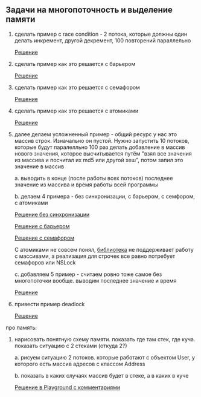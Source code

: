 
## Задачи на многопоточность и выделение памяти 

1. сделать пример с race condition - 2 потока, которые должны один делать инкремент, другой декремент, 100 повторений параллельно

    [Решение](example1/race-condition-1.playground/Contents.swift)
    
2. сделать пример как это решается с барьером
    
    [Решение](example2/race-condition-2.playground/Contents.swift)
    
3. сделать пример как это решается с семафором

    [Решение](example3/race-condition-3.playground/Contents.swift)
    
4. сделать пример как это решается с атомиками

    [Решение](example4/race-condition-4.playground/Contents.swift)

5. далее делаем усложненный пример - общий ресурс у нас это массив строк. Изначально он пустой. Нужно запустить 10 потоков, которые будут паралелльно 100 раз делать добавление в массив нового значения, которое высчитывается путём "взял все значения из массива и посчитал их md5 или другой хеш", потом запил это значение в массив

    a. выводить в конце (после работы всех потоков) последнее значение из массива и время работы всей программы
    
    b. делаем 4 примера - без синхронизации, с барьером, с семфором, с атомиками
    
    [Решение без синхронизации](example5/example5a/race-condition-5a.playground/Contents.swift)
    
    [Решение с барьером](example5/example5b/race-condition-5b.playground/Contents.swift)
    
    [Решение с семафором](example5/example5с/race-condition-5с.playground/Contents.swift)
    
    С атомиками не совсем понял, [библиотека](https://github.com/apple/swift-atomics) не поддерживает работу с массивами, а реализация для строчек все равно потребует семафоров или NSLock
    
    c. добавляем 5 пример - считаем ровно тоже самое без многопоточки вообще. выводим последнее значение и время
    
    [Решение](example5/example5d/race-condition-5d.playground/Contents.swift)
    
6. привести пример deadlock

    [Решение](example6/deadlock.playground/Contents.swift)

про память:
1. нарисовать понятную схему памяти. показать где там стек, где куча. показать ситуацию с 2 стеками (откуда 2?)

    a. рисуем ситуацию 2 потоков. которые работают с объектом User, у которого есть массив адресов с классом Address
    
    b. показать в каких случаях массив будет в стеке, а в каких в куче
    
    [Решение в Playground с комментариями](example7/memory1.playground/Contents.swift)
